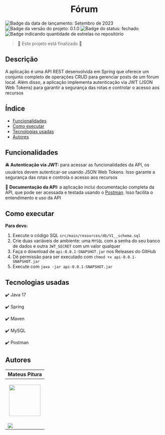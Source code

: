 <h1 align="center"> 
  Fórum
</h1> 

<p> 
  <img src="https://img.shields.io/badge/Release-September%202023-green" alt="Badge da data de lançamento: Setembro de 2023">  
  <img src="https://img.shields.io/badge/Version-0.1.0-blue" alt="Badge da versão do projeto: 0.1.0">  
  <img src="https://img.shields.io/badge/Status-Closed-brightgreen" alt="Badge do status: fechado">  
  <img src="https://img.shields.io/github/stars/MateusPitura/api-spring-forum?style=social" alt="Badge indicando quantidade de estrelas no repositório"> 
</p> 

> :checkered_flag: Este projeto está finalizado :checkered_flag:  

## Descrição 

A aplicação é uma API REST desenvolvida em Spring que oferece um conjunto completo de operações CRUD para gerenciar posts de um fórum local. Além disso, a aplicação implementa autenticação via JWT (JSON Web Tokens) para garantir a segurança das rotas e controlar o acesso aos recursos

## Índice 
- [Funcionalidades](#funcionalidades) 
- [Como executar](#como-executar) 
- [Tecnologias usadas](#tecnologias-usadas) 
- [Autores](#autores) 

## Funcionalidades 

:oncoming_police_car: **Autenticação via JWT:** para acessar as funcionalidades da API, os usuários devem autenticar-se usando JSON Web Tokens. Isso garante a segurança das rotas e controla o acesso aos recursos

:page_facing_up: **Documentação da API:** a aplicação inclui documentação completa da API, que pode ser acessada e testada usando o [Postman](https://documenter.getpostman.com/view/28639415/2s9YJW5ks9). Isso facilita o entendimento e uso da API 

## Como executar 

**Para devs:** 

1. Execute o código SQL `src/main/resources/db/V1__schema.sql`
2. Crie duas variáveis de ambiente: uma `MYSQL` com a senha do seu banco de dados e outra `JWT_SECRET` com um valor qualquer
3. Faça o download de `api-0.0.1-SNAPSHOT.jar` nos Releases do GitHub
4. Dê permissão para ser executado com `chmod +x api-0.0.1-SNAPSHOT.jar`
5. Execute com `java -jar api-0.0.1-SNAPSHOT.jar`

## Tecnologias usadas 

:heavy_check_mark: Java 17

:heavy_check_mark: Spring

:heavy_check_mark: Maven

:heavy_check_mark: MySQL

:heavy_check_mark: Postman

## Autores 

| Mateus Pitura | 
|------| 
| <p align="center"><img src="https://user-images.githubusercontent.com/119008106/227821967-fac62c31-0d62-485b-829e-ef56c033e21a.jpeg" width="100" height="100"></p> | 
| <a href="https://www.linkedin.com/in/mateuspitura/"><img src="https://img.shields.io/badge/LinkedIn-0077B5?style=for-the-badge&logo=linkedin&logoColor=white"> | 
